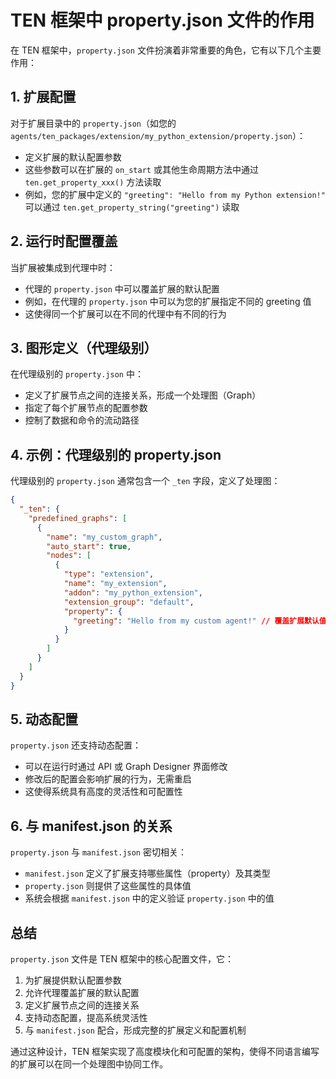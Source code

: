 



# TEN 框架中 property.json 文件的作用

在 TEN 框架中，`property.json` 文件扮演着非常重要的角色，它有以下几个主要作用：

## 1. 扩展配置

对于扩展目录中的 `property.json`（如您的 `agents/ten_packages/extension/my_python_extension/property.json`）：

- 定义扩展的默认配置参数
- 这些参数可以在扩展的 `on_start` 或其他生命周期方法中通过 `ten.get_property_xxx()` 方法读取
- 例如，您的扩展中定义的 `"greeting": "Hello from my Python extension!"` 可以通过 `ten.get_property_string("greeting")` 读取

## 2. 运行时配置覆盖

当扩展被集成到代理中时：

- 代理的 `property.json` 中可以覆盖扩展的默认配置
- 例如，在代理的 `property.json` 中可以为您的扩展指定不同的 greeting 值
- 这使得同一个扩展可以在不同的代理中有不同的行为

## 3. 图形定义（代理级别）

在代理级别的 `property.json` 中：

- 定义了扩展节点之间的连接关系，形成一个处理图（Graph）
- 指定了每个扩展节点的配置参数
- 控制了数据和命令的流动路径

## 4. 示例：代理级别的 property.json

代理级别的 `property.json` 通常包含一个 `_ten` 字段，定义了处理图：

```json
{
  "_ten": {
    "predefined_graphs": [
      {
        "name": "my_custom_graph",
        "auto_start": true,
        "nodes": [
          {
            "type": "extension",
            "name": "my_extension",
            "addon": "my_python_extension",
            "extension_group": "default",
            "property": {
              "greeting": "Hello from my custom agent!" // 覆盖扩展默认值
            }
          }
        ]
      }
    ]
  }
}
```

## 5. 动态配置

`property.json` 还支持动态配置：

- 可以在运行时通过 API 或 Graph Designer 界面修改
- 修改后的配置会影响扩展的行为，无需重启
- 这使得系统具有高度的灵活性和可配置性

## 6. 与 manifest.json 的关系

`property.json` 与 `manifest.json` 密切相关：

- `manifest.json` 定义了扩展支持哪些属性（property）及其类型
- `property.json` 则提供了这些属性的具体值
- 系统会根据 `manifest.json` 中的定义验证 `property.json` 中的值

## 总结

`property.json` 文件是 TEN 框架中的核心配置文件，它：

1. 为扩展提供默认配置参数
2. 允许代理覆盖扩展的默认配置
3. 定义扩展节点之间的连接关系
4. 支持动态配置，提高系统灵活性
5. 与 `manifest.json` 配合，形成完整的扩展定义和配置机制

通过这种设计，TEN 框架实现了高度模块化和可配置的架构，使得不同语言编写的扩展可以在同一个处理图中协同工作。
